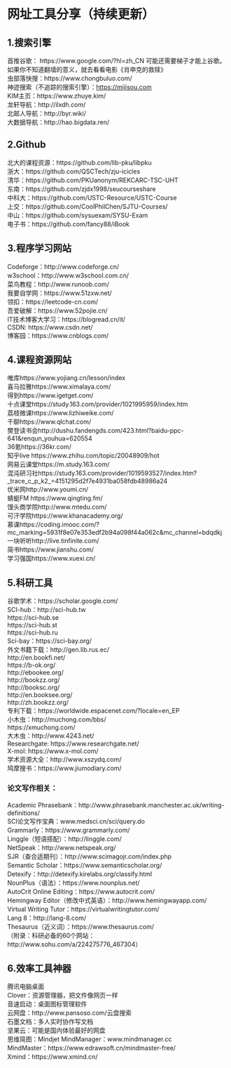 # 网址工具分享（持续更新）

<h2>1.搜索引擎</h2>
首推谷歌： https://www.google.com/?hl=zh_CN 可能还需要梯子才能上谷歌。如果你不知道翻墙的意义，就去看看电影《肖申克的救赎》<br/>
虫部落快搜：https://www.chongbuluo.com/<br/>
神迹搜索（不追踪的搜索引擎）：<a href="https://mijisou.com" target="_blank">https://mijisou.com</a><br/>
KIM主页：https://www.zhuye.kim/<br/>
龙轩导航：http://ilxdh.com/<br/>
北邮人导航：http://byr.wiki/<br/>
大数据导航：http://hao.bigdata.ren/<br/>

<h2>2.Github</h2>
北大的课程资源：https://github.com/lib-pku/libpku<br/>
浙大：https://github.com/QSCTech/zju-icicles<br/>
清华：https://github.com/PKUanonym/REKCARC-TSC-UHT<br/>
东南：https://github.com/zjdx1998/seucourseshare<br/>
中科大：https://github.com/USTC-Resource/USTC-Course<br/>
上交：https://github.com/CoolPhilChen/SJTU-Courses/<br/>
中山：https://github.com/sysuexam/SYSU-Exam<br/>
电子书：https://github.com/fancy88/iBook<br/>

<h2>3.程序学习网站</h2>
Codeforge：http://www.codeforge.cn/<br/>
w3school：http://www.w3school.com.cn/<br/>
菜鸟教程：http://www.runoob.com/<br/>
我要自学网：https://www.51zxw.net/<br/>
领扣：https://leetcode-cn.com/<br/>
吾爱破解：https://www.52pojie.cn/<br/>
IT技术博客大学习：https://blogread.cn/it/<br/>
CSDN: https://www.csdn.net/<br/>
博客园：https://www.cnblogs.com/<br/>

<h2>4.课程资源网站</h2>
唯库https://www.yojiang.cn/lesson/index<br/>
喜马拉雅https://www.ximalaya.com/<br/>
得到https://www.igetget.com/<br/>
十点课堂https://study.163.com/provider/1021995959/index.htm<br/>
荔枝微课https://www.lizhiweike.com/<br/>
千聊https://www.qlchat.com/<br/>
樊登读书会http://dushu.fandengds.com/423.html?baidu-ppc-641&renqun_youhua=620554<br/>
36氪https://36kr.com/<br/>
知乎live https://www.zhihu.com/topic/20048909/hot<br/>
网易云课堂https://m.study.163.com/<br/>
混沌研习社https://study.163.com/provider/1019593527/index.htm?_trace_c_p_k2_=4151295d2f7e4931ba058fdb48986a24<br/>
优米网http://www.youmi.cn/<br/>
蜻蜓FM https://www.qingting.fm/<br/>
馒头商学院http://www.mtedu.com/<br/>
可汗学院https://www.khanacademy.org/<br/>
慕课https://coding.imooc.com/?mc_marking=5931f8e07e353edf2b94a098f44a062c&mc_channel=bdqdkj<br/>
一块听听http://live.tinfinite.com/<br/>
简书https://www.jianshu.com/<br/>
学习强国https://www.xuexi.cn/<br/>

<h2>5.科研工具</h2>
谷歌学术：https://scholar.google.com/<br/>
SCI-hub：http://sci-hub.tw<br/>
         https://sci-hub.se<br/>
         https://sci-hub.st<br/>
         https://sci-hub.ru<br/>
Sci-bay：https://sci-bay.org/<br/>
外文书籍下载：http://gen.lib.rus.ec/<br/>
http://en.bookfi.net/<br/>
https://b-ok.org/<br/>
http://ebookee.org/<br/>
http://bookzz.org/<br/>
http://booksc.org/<br/>
http://en.booksee.org/<br/>
http://zh.bookzz.org/<br/>
专利下载：https://worldwide.espacenet.com/?locale=en_EP<br/>
小木虫：http://muchong.com/bbs/<br/>
        https://xmuchong.com/<br/>
大木虫：http://www.4243.net/<br/>
Researchgate: https://www.researchgate.net/<br/>
X-mol: https://www.x-mol.com/<br/>
学术资源大全：http://www.xszydq.com/<br/>
鸠摩搜书：https://www.jiumodiary.com/<br/>

<h3>论文写作相关：</h3>
Academic Phrasebank：http://www.phrasebank.manchester.ac.uk/writing-definitions/<br/>
SCI论文写作宝典：www.medsci.cn/sci/query.do<br/>
Grammarly：https://www.grammarly.com/<br/>
Linggle（短语搭配）：http://linggle.com/<br/>
NetSpeak：http://www.netspeak.org/<br/>
SJR（查合适期刊）：http://www.scimagojr.com/index.php<br/>
Semantic Scholar：https://www.semanticscholar.org/<br/>
Detexify：http://detexify.kirelabs.org/classify.html<br/>
NounPlus（语法）：https://www.nounplus.net/<br/>
AutoCrit Online Editing：https://www.autocrit.com/<br/>
Hemingway Editor（修改中式英语）：http://www.hemingwayapp.com/<br/>
Virtual Writing Tutor：https://virtualwritingtutor.com/<br/>
Lang 8：http://lang-8.com/<br/>
Thesaurus（近义词）：https://www.thesaurus.com/<br/>
（附录：科研必备的60个网站：http://www.sohu.com/a/224275776_467304）<br/>

<h2>6.效率工具神器</h2>
腾讯电脑桌面<br/>
Clover：资源管理器，把文件像网页一样<br/>
音速启动：桌面图标管理软件<br/>
云网盘：http://www.pansoso.com/云盘搜索<br/>
石墨文档：多人实时协作写文档<br/>
坚果云：可能是国内体验最好的网盘<br/>
思维简图：Mindjet MindManager：www.mindmanager.cc<br/>
MindMaster：https://www.edrawsoft.cn/mindmaster-free/<br/>
Xmind：https://www.xmind.cn/<br/>







